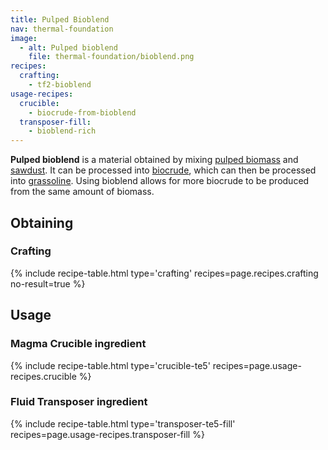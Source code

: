 ```yaml
---
title: Pulped Bioblend
nav: thermal-foundation
image:
  - alt: Pulped bioblend
    file: thermal-foundation/bioblend.png
recipes:
  crafting:
    - tf2-bioblend
usage-recipes:
  crucible:
    - biocrude-from-bioblend
  transposer-fill:
    - bioblend-rich
---
```


**Pulped bioblend** is a material obtained by mixing [pulped
biomass](/docs/thermal-foundation/pulped-biomass/) and
[sawdust](/docs/thermal-foundation/sawdust/). It can be processed into
[biocrude](/docs/thermal-foundation/biocrude/), which can then be processed into
[grassoline](/docs/thermal-foundation/grassoline/). Using bioblend allows for
more biocrude to be produced from the same amount of biomass.


Obtaining
---------

### Crafting
{% include recipe-table.html type='crafting' recipes=page.recipes.crafting no-result=true %}


Usage
-----

### Magma Crucible ingredient
{% include recipe-table.html type='crucible-te5' recipes=page.usage-recipes.crucible %}

### Fluid Transposer ingredient
{% include recipe-table.html type='transposer-te5-fill' recipes=page.usage-recipes.transposer-fill %}

